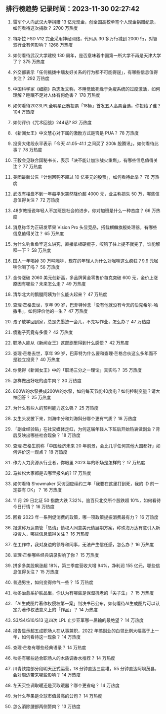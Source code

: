 
## 排行榜趋势 记录时间：2023-11-30 02:27:42
  
  1. 雷军个人向武汉大学捐赠 13 亿元现金，创全国高校单笔个人现金捐赠纪录，如何看待这次捐款？ 2700 万热度
    
  2. 特斯拉 FSD V12 完全采用神经网络，代码从 30 多万行减到 2000 行，对智驾行业有何影响？ 1268 万热度
    
  3. 如何看待武汉大学建校 130 周年，是否意味着中国第一所大学不再是天津大学了？ 375 万热度
    
  4. 外交部表示「任何挑拨中缅友好关系的行为都不可能得逞」，有哪些信息值得关注？ 292 万热度
    
  5. 中国科学家《细胞》杂志发文称，不睡觉致死缘于免疫系统的过度激活，如何理解？睡眠不足对人体有何危害？ 178 万热度
    
  6. 如何看待2023LPL全明星正赛投票「18極」首发五人高票当选，你投给了谁？ 104 万热度
    
  7. 如何评价《咒术回战》244话? 82 万热度
    
  8. 《新闻女王》中文慧心对下属的激励方式是否是 PUA？ 78 万热度
    
  9. 投资大佬段永平表示「今天 41.05-41.1 之间买了 200k 股腾讯」，如何看待此事？ 78 万热度
    
  10. 王毅会见联合国秘书长，表示「决不能让加沙战火重燃」，有哪些信息值得关注？ 77 万热度
    
  11. 美团最新公告「计划回购不超过 10 亿美元的股票」，如何看待此举？ 76 万热度
    
  12. 武汉有楼盘不到一年每平米突然降价超 4000 元，业主称损失 50 万，哪些信息值得关注？ 72 万热度
    
  13. 48岁教授说年轻人不加班是社会的进步，你对加班是什么一种态度？ 66 万热度
    
  14. 消息称华为正研发苹果 Vision Pro 头显竞品，搭载麒麟旗舰处理器，有哪些信息值得关注？ 65 万热度
    
  15. 为什么钓鱼鱼竿这么讲究，直接拿根硬棍子，咬钩了往上提不就完了，谁能解释一下？ 58 万热度
    
  16. 国人一年喝掉 30 万吨咖啡，现在的年轻人为什么对咖啡这么疯狂？9.9 元咖啡你喝了吗？ 56 万热度
    
  17. 金价涨破 2060 美元创新高，多品牌黄金零售价每克突破 600 元，金价上涨原因有哪些？未来怎么走？ 49 万热度
    
  18. 清华北大的鹅腿阿姨为什么能火起来？ 47 万热度
    
  19. 查理·芒格去世，享年 99 岁，巴菲特悼念「没有他就没有今天的伯克希尔-哈撒韦」，如何评价他的一生？ 47 万热度
    
  20. 孩子放学回到家，总是先墨迹一会儿，不先写作业，怎么办？ 47 万热度
    
  21. 傻狍子究竟有多傻？ 42 万热度
    
  22. 职场人能从《新闻女王》这部剧里得到什么感悟？ 42 万热度
    
  23. 查理·芒格去世，享年 99 岁，巴菲特为什么要和查理·芒格合伙这么多年而不是独立投资？ 40 万热度
    
  24. 你觉得《新闻女王》中的「职场三分之一理论」真实吗？ 35 万热度
    
  25. 怎样做出好吃的卤牛肉？ 30 万热度
    
  26. 800W的水泵换成200W的水泵，如何每天节能40度电？如何控制变量？请大神回答？ 25 万热度
    
  27. 为什么有些人的预判能力这么强？ 25 万热度
    
  28. 女生头发披下来，刘海中分和刘海斜分哪个更有气质？ 18 万热度
    
  29. 「副业经验贴」在社交媒体走红，为何这届年轻人下班后开始热衷做副业？背后反映出哪些社会现象？ 18 万热度
    
  30. 查理∙芒格生前称「中国经济未来 20 年前景，会比几乎任何其他大国都好」如何评价这一观点？ 18 万热度
    
  31. 作为人力资源从行业者，你眼里 2023 年的职场是怎样的？ 17 万热度
    
  32. 马拉松大家都是去哪里报名的? 17 万热度
    
  33. 如何看待 Showmaker 采访回应续约三年「我要在这里打到死，我的 ID 前一定要有 DK」？ 16 万热度
    
  34. 11 月 29 日北证 50 指数大跌 7.32%，逾百只北交所个股跌超 10%，如何看待今日行情？ 16 万热度
    
  35. 回看 2023 年一系列促消费的政策，哪一项政策提振消费最有力？ 16 万热度
    
  36. 报道称万达商管「恳请」债权人同意美元债展期方案，称珠海万达有意引入新投资人，哪些信息值得关注？ 16 万热度
    
  37. 在工作中，我对身边的领导和同事，无法产生信任感，怎么办？ 16 万热度
    
  38. 查理·芒格哪些经典语录影响了你？ 15 万热度
    
  39. 拼多多美股飙涨超 18%，第三季度营收大增 94%，净利润 155 亿元，哪些信息值得关注？ 15 万热度
    
  40. 普通男生，如何变得帅气一些？ 15 万热度
    
  41. 秋冬治愈系护肤品里，你认为有哪些是保湿抗老的「尖子生」？ 15 万热度
    
  42. 「AI生成图片著作权侵权第一案」判决书已公布，如何看待AI生成图片可以认定为著作权法意义上的「作品」？ 14 万热度
    
  43. S3/S4/S10/S13 这四次 LPL 止步亚军哪一届输的最绝望？ 14 万热度
    
  44. 报告显示超五成职场人在从事兼职，2022 年搞副业的白领比例大幅高于上一年，如何看待这一现象？ 14 万热度
    
  45. 查理·芒格有哪些经典语录？ 14 万热度
    
  46. 秋冬有哪些适合职场人的木质调香水推荐？ 14 万热度
    
  47. 川青铁路部分段明天正式运营，18 分钟直达三星堆，55 分钟直达阿坝茂县，会对周边带来哪些影响？ 14 万热度
    
  48. 冬天买空调取暖还是买取暖器？哪个更省电？ 14 万热度
    
  49. 为什么苹果是全球市值最高的公司？ 14 万热度
    
  50. 怎么消除腰部两侧赘肉？ 13 万热度
    